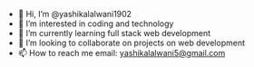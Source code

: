 - 👋 Hi, I’m @yashikalalwani1902
- 👀 I’m interested in coding and technology
- 🌱 I’m currently learning full stack web development 
- 💞️ I’m looking to collaborate on projects on web development 
- 📫 How to reach me email: yashikalalwani5@gmail.com

<!---
yashikalalwani1902/yashikalalwani1902 is a ✨ special ✨ repository because its `README.md` (this file) appears on your GitHub profile.
You can click the Preview link to take a look at your changes.
--->
